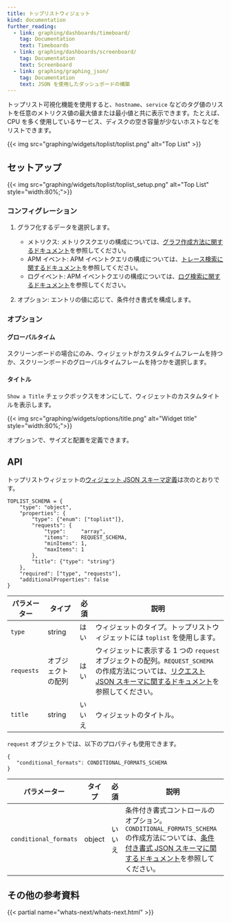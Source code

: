 ```yaml
---
title: トップリストウィジェット
kind: documentation
further_reading:
  - link: graphing/dashboards/timeboard/
    tag: Documentation
    text: Timeboards
  - link: graphing/dashboards/screenboard/
    tag: Documentation
    text: Screenboard
  - link: graphing/graphing_json/
    tag: Documentation
    text: JSON を使用したダッシュボードの構築
---
```

トップリスト可視化機能を使用すると、`hostname`、`service` などのタグ値のリストを任意のメトリクス値の最大値または最小値と共に表示できます。たとえば、CPU を多く使用しているサービス、ディスクの空き容量が少ないホストなどをリストできます。

{{< img src="graphing/widgets/toplist/toplist.png" alt="Top List" >}}

## セットアップ

{{< img src="graphing/widgets/toplist/toplist_setup.png" alt="Top List"  style="width:80%;">}}

### コンフィグレーション

1. グラフ化するデータを選択します。
    * メトリクス:  メトリクスクエリの構成については、[グラフ作成方法に関するドキュメント][1]を参照してください。
    * APM イベント: APM イベントクエリの構成については、[トレース検索に関するドキュメント][2]を参照してください。
    * ログイベント: APM イベントクエリの構成については、[ログ検索に関するドキュメント][3]を参照してください。

2. オプション: エントリの値に応じて、条件付き書式を構成します。

### オプション
#### グローバルタイム

スクリーンボードの場合にのみ、ウィジェットがカスタムタイムフレームを持つか、スクリーンボードのグローバルタイムフレームを持つかを選択します。

#### タイトル

`Show a Title` チェックボックスをオンにして、ウィジェットのカスタムタイトルを表示します。

{{< img src="graphing/widgets/options/title.png" alt="Widget title"  style="width:80%;">}}

オプションで、サイズと配置を定義できます。

## API

トップリストウィジェットの[ウィジェット JSON スキーマ定義][4]は次のとおりです。

```
TOPLIST_SCHEMA = {
    "type": "object",
    "properties": {
        "type": {"enum": ["toplist"]},
        "requests": {
            "type":     "array",
            "items":    REQUEST_SCHEMA,
            "minItems": 1,
            "maxItems": 1
        },
        "title": {"type": "string"}
    },
    "required": ["type", "requests"],
    "additionalProperties": false
}
```

| パラメーター  | タイプ            | 必須 | 説明                                                                                                                                                  |
| ------     | -----           | -------- | -----                                                                                                                                                        |
| `type`     | string          | はい      | ウィジェットのタイプ。トップリストウィジェットには `toplist` を使用します。                                                                                                      |
| `requests` | オブジェクトの配列 | はい      | ウィジェットに表示する 1 つの `request` オブジェクトの配列。`REQUEST_SCHEMA` の作成方法については、[リクエスト JSON スキーマに関するドキュメント][5]を参照してください。 |
| `title`    | string          | いいえ       | ウィジェットのタイトル。                                                                                                                                        |


`request` オブジェクトでは、以下のプロパティも使用できます。

```
{
   "conditional_formats": CONDITIONAL_FORMATS_SCHEMA
}
```

| パラメーター             | タイプ   | 必須 | 説明                                                                                                                                                     |
| ------                | -----  | ----     | -------                                                                                                                                                         |
| `conditional_formats` | object | いいえ       | 条件付き書式コントロールのオプション。`CONDITIONAL_FORMATS_SCHEMA` の作成方法については、[条件付き書式 JSON スキーマに関するドキュメント][6]を参照してください。 |


## その他の参考資料

{{< partial name="whats-next/whats-next.html" >}}

[1]: /ja/graphing
[2]: /ja/tracing/search/#search-bar
[3]: https://docs.datadoghq.com/ja/logs/explorer/search/#search-syntax
[4]: /ja/graphing/graphing_json/widget_json
[5]: /ja/graphing/graphing_json/request_json
[6]: /ja/graphing/graphing_json/widget_json/#conditional-format-schema